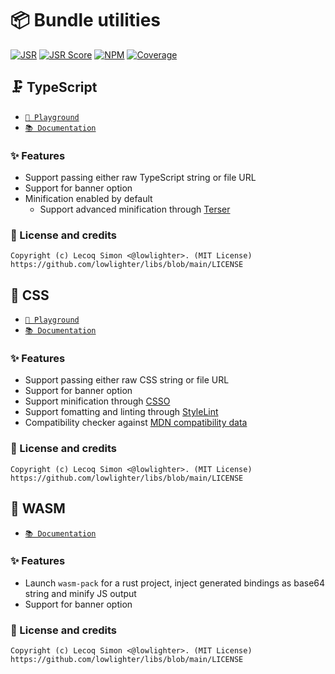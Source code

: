 # 📦 Bundle utilities

[![JSR](https://jsr.io/badges/@libs/bundle)](https://jsr.io/@libs/bundle) [![JSR Score](https://jsr.io/badges/@libs/bundle/score)](https://jsr.io/@libs/bundle)
[![NPM](https://img.shields.io/npm/v/@lowlighter%2Fbundle?logo=npm&labelColor=cb0000&color=183e4e)](https://www.npmjs.com/package/@lowlighter/bundle) [![Coverage](https://libs-coverage.lecoq.io/bundle/badge.svg)](https://libs-coverage.lecoq.io/bundle)

## 🗜️ TypeScript

- [`🦕 Playground`](https://libs.lecoq.io/bundle/ts)
- [`📚 Documentation`](https://jsr.io/@libs/bundle/doc/ts/~)

### ✨ Features

- Support passing either raw TypeScript string or file URL
- Support for banner option
- Minification enabled by default
  - Support advanced minification through [Terser](https://terser.org)

### 📜 License and credits

```
Copyright (c) Lecoq Simon <@lowlighter>. (MIT License)
https://github.com/lowlighter/libs/blob/main/LICENSE
```

## 🎨 CSS

- [`🦕 Playground`](https://libs.lecoq.io/bundle/css)
- [`📚 Documentation`](https://jsr.io/@libs/bundle/doc/css/~)

### ✨ Features

- Support passing either raw CSS string or file URL
- Support for banner option
- Support minification through [CSSO](https://github.com/css/csso)
- Support fomatting and linting through [StyleLint](https://github.com/stylelint/stylelint)
- Compatibility checker against [MDN compatibility data](https://github.com/mdn/browser-compat-data)

### 📜 License and credits

```
Copyright (c) Lecoq Simon <@lowlighter>. (MIT License)
https://github.com/lowlighter/libs/blob/main/LICENSE
```

## 🔬 WASM

- [`📚 Documentation`](https://jsr.io/@libs/bundle/doc/wasm/~)

### ✨ Features

- Launch `wasm-pack` for a rust project, inject generated bindings as base64 string and minify JS output
- Support for banner option

### 📜 License and credits

```
Copyright (c) Lecoq Simon <@lowlighter>. (MIT License)
https://github.com/lowlighter/libs/blob/main/LICENSE
```
